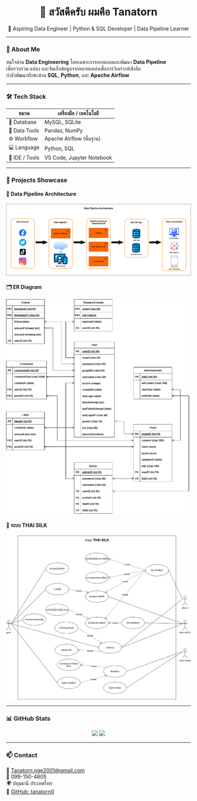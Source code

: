 <h1 align="center">👋 สวัสดีครับ ผมคือ Tanatorn</h1>
<p align="center">
🎯 Aspiring Data Engineer | Python & SQL Developer | Data Pipeline Learner
</p>

---

### 🧠 About Me
สนใจด้าน **Data Engineering** โดยเฉพาะการออกแบบและพัฒนา **Data Pipeline**  
เพื่อรวบรวม แปลง และจัดเก็บข้อมูลจากหลายแหล่งเพื่อการวิเคราะห์เชิงลึก  
กำลังพัฒนาทักษะด้าน **SQL**, **Python**, และ **Apache Airflow**

---

### 🛠️ Tech Stack
| หมวด | เครื่องมือ / เทคโนโลยี |
|------|----------------------------|
| 💾 Database | MySQL, SQLite |
| 🧮 Data Tools | Pandas, NumPy |
| ⚙️ Workflow | Apache Airflow (พื้นฐาน) |
| 💻 Language | Python, SQL |
| 🧰 IDE / Tools | VS Code, Jupyter Notebook |

---

### 📘 Projects Showcase

#### 🧩 Data Pipeline Architecture  
![Data Pipeline Architecture](https://github.com/tanatorn0/tanatorn0/blob/main/Data%20Pipeline%20Architecture.drawio.png)

#### 🗂️ ER Diagram  
![ER Diagram](https://github.com/tanatorn0/tanatorn0/blob/main/ER%20Diagram.drawio.png)

#### 🧶 ระบบ THAI SILK  
![ระบบ THAI SILK](https://github.com/tanatorn0/tanatorn0/blob/main/ระบบ%20THAI%20SILK.drawio.png)

---

### 📊 GitHub Stats
<div align="center">
  <img height="150" src="https://github-readme-stats.vercel.app/api?username=tanatorn0&show_icons=true&theme=blue_navy" />
  <img height="150" src="https://github-readme-stats.vercel.app/api/top-langs/?username=tanatorn0&layout=compact&theme=blue_navy" />
</div>

---

### 📫 Contact
📧 [Tanatorn.nge2001@gmail.com](mailto:Tanatorn.nge2001@gmail.com)  
📱 099-150-4805  
🌍 ปทุมธานี ประเทศไทย  
💼 [GitHub: tanatorn0](https://github.com/tanatorn0)
